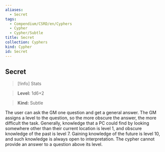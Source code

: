 ```yaml
---
aliases:
  - Secret
tags:
  - Compendium/CSRD/en/Cyphers
  - Cypher
  - Cypher/Subtle
title: Secret
collection: Cyphers
kind: Cypher
id: Secret
---
```

## Secret    
>[!info] Stats    
> **Level:** 1d6+2    
> **Kind:** Subtle  
    
The user can ask the GM one question and get a general answer. The GM assigns a level to the question, so the more obscure the answer, the more difficult the task. Generally, knowledge that a PC could find by looking somewhere other than their current location is level 1, and obscure knowledge of the past is level 7. Gaining knowledge of the future is level 10, and such knowledge is always open to interpretation. The cypher cannot provide an answer to a question above its level.
